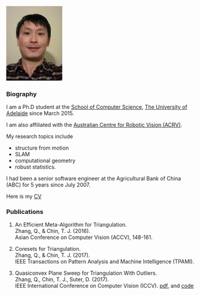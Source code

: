 <img src="portrait.jpg" width="150" />

### Biography

I am a Ph.D student at the [School of Computer Science](https://cs.adelaide.edu.au/), [The University of Adelaide](https://www.adelaide.edu.au/) since March 2015. 

I am also affiliated with the [Australian Centre for Robotic Vision (ACRV)](https://blogs.adelaide.edu.au/acvt/). 

My research topics include 

* structure from motion
* SLAM
* computational geometry
* robust statistics.

I had been a senior software engineer at the Agricultural Bank of China (ABC) for 5 years since July 2007.

Here is my [CV](QianggongZhang_CV.pdf)


### Publications

1. An Efficient Meta-Algorithm for Triangulation.  
  Zhang, Q., & Chin, T. J. (2016).  
  Asian Conference on Computer Vision (ACCV), 148-161.

2. Coresets for Triangulation.  
  Zhang, Q., & Chin, T. J. (2017).  
  IEEE Transactions on Pattern Analysis and Machine Intelligence (TPAMI).

3. Quasiconvex Plane Sweep for Triangulation With Outliers.  
  Zhang, Q., Chin, T. J., Suter, D. (2017).  
  IEEE International Conference on Computer Vision (ICCV). [pdf](http://openaccess.thecvf.com/content_ICCV_2017/papers/Zhang_Quasiconvex_Plane_Sweep_ICCV_2017_paper.pdf), and [code](http://openaccess.thecvf.com/content_ICCV_2017/supplemental/Zhang_Quasiconvex_Plane_Sweep_ICCV_2017_supplemental.zip)


